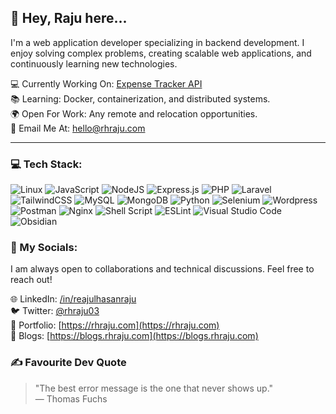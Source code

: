 ## 👋 Hey, Raju here...
<p>I'm a web application developer specializing in backend development. I enjoy solving complex problems, creating scalable web applications, and continuously learning new technologies.</p>

💻 Currently Working On: [Expense Tracker API](https://github.com/ujaRHR/expense-tracker-api) <br>
📚 Learning: Docker, containerization, and distributed systems. <br>
🌍 Open For Work: Any remote and relocation opportunities. <br>
💬 Email Me At: [hello@rhraju.com](mailto:hello@rhraju.com) <br>
<!-- ⚡ Make a POST request at: `https://api.rhraju.com/contact` with `{name, message, email}` in the body! -->
<hr>

### 💻 Tech Stack:
![Linux](https://img.shields.io/badge/Linux-FCC624?style=for-the-badge&logo=linux&logoColor=black) 
![JavaScript](https://img.shields.io/badge/javascript-%23323330.svg?style=for-the-badge&logo=javascript&logoColor=%23F7DF1E) 
![NodeJS](https://img.shields.io/badge/node.js-6DA55F?style=for-the-badge&logo=node.js&logoColor=white) 
![Express.js](https://img.shields.io/badge/express.js-%23404d59.svg?style=for-the-badge&logo=express&logoColor=%2361DAFB) 
![PHP](https://img.shields.io/badge/php-%23777BB4.svg?style=for-the-badge&logo=php&logoColor=white) 
![Laravel](https://img.shields.io/badge/laravel-%23FF2D20.svg?style=for-the-badge&logo=laravel&logoColor=white) 
![TailwindCSS](https://img.shields.io/badge/tailwindcss-%2338B2AC.svg?style=for-the-badge&logo=tailwind-css&logoColor=white) 
![MySQL](https://img.shields.io/badge/mysql-4479A1.svg?style=for-the-badge&logo=mysql&logoColor=white) 
![MongoDB](https://img.shields.io/badge/MongoDB-%234ea94b.svg?style=for-the-badge&logo=mongodb&logoColor=white) 
![Python](https://img.shields.io/badge/python-3670A0?style=for-the-badge&logo=python&logoColor=ffdd54) 
![Selenium](https://img.shields.io/badge/Selenium-43B02A?style=for-the-badge&logo=Selenium&logoColor=white) 
![Wordpress](https://img.shields.io/badge/Wordpress-21759B?style=for-the-badge&logo=wordpress&logoColor=white) 
![Postman](https://img.shields.io/badge/Postman-FF6C37?style=for-the-badge&logo=postman&logoColor=white) 
![Nginx](https://img.shields.io/badge/nginx-%23009639.svg?style=for-the-badge&logo=nginx&logoColor=white) 
![Shell Script](https://img.shields.io/badge/shell_script-%23121011.svg?style=for-the-badge&logo=gnu-bash&logoColor=white) 
![ESLint](https://img.shields.io/badge/eslint-3A33D1?style=for-the-badge&logo=eslint&logoColor=white) 
![Visual Studio Code](https://img.shields.io/badge/Visual%20Studio%20Code-0078d7.svg?style=for-the-badge&logo=visual-studio-code&logoColor=white) 
![Obsidian](https://img.shields.io/badge/Obsidian-483699?style=for-the-badge&logo=Obsidian&logoColor=white) 

<!-- ![FastAPI](https://img.shields.io/badge/FastAPI-005571?style=for-the-badge&logo=fastapi) -->
<!-- ![Apache](https://img.shields.io/badge/apache-%23D42029.svg?style=for-the-badge&logo=apache&logoColor=white) -->
<!-- ![Docker](https://img.shields.io/badge/Docker-2CA5E0?style=for-the-badge&logo=docker&logoColor=white) -->

<!-- ![Vue.js](https://img.shields.io/badge/vuejs-%2335495e.svg?style=for-the-badge&logo=vuedotjs&logoColor=%234FC08D) -->
<!-- ![Nuxt.js](https://img.shields.io/badge/nuxt%20js-00C58E?style=for-the-badge&logo=nuxtdotjs&logoColor=white) -->
<!-- ![Postgres](https://img.shields.io/badge/postgres-%23316192.svg?style=for-the-badge&logo=postgresql&logoColor=white) -->
<!-- ![Sequelize](https://img.shields.io/badge/Sequelize-52B0E7?style=for-the-badge&logo=Sequelize&logoColor=white) -->
<!-- ![Redis](https://img.shields.io/badge/redis-%23DD0031.svg?&style=for-the-badge&logo=redis&logoColor=white) -->

### 👥 My Socials:
<p>I am always open to collaborations and technical discussions. Feel free to reach out!</p>

🌐 LinkedIn: [/in/reajulhasanraju](https://linkedin.com/in/reajulhasanraju) <br>
🐦 Twitter: [@rhraju03](https://twitter.com/rhraju03) <br>
💼 Portfolio: [https://rhraju.com](https://rhraju.com) <br>
📝 Blogs: [https://blogs.rhraju.com](https://blogs.rhraju.com) <br>

### ✍️ Favourite Dev Quote
> "The best error message is the one that never shows up." <br>
> — Thomas Fuchs
